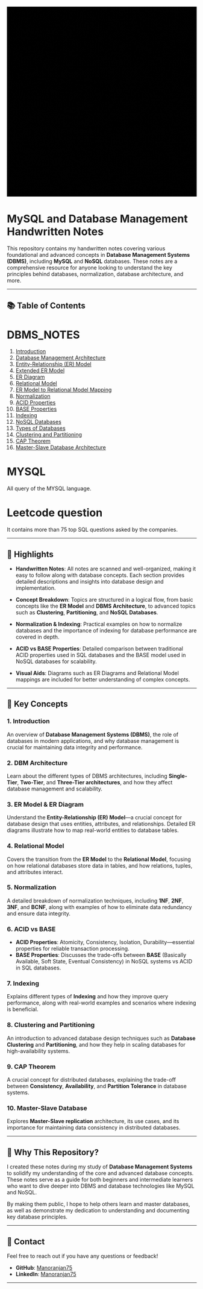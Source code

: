 <p align="center">
  <img src="./DBMS-1.gif" alt="DBMS Overview" width="600px"/>
</p>


# MySQL and Database Management Handwritten Notes

This repository contains my handwritten notes covering various foundational and advanced concepts in **Database Management Systems (DBMS)**, including **MySQL** and **NoSQL** databases. These notes are a comprehensive resource for anyone looking to understand the key principles behind databases, normalization, database architecture, and more.

---

## 📚 Table of Contents
# DBMS_NOTES

1. [Introduction](./DBMS-NOTES/1_Introduction.pdf)
2. [Database Management Architecture](./DBMS-NOTES/2_DBM_Architecture.pdf)
3. [Entity-Relationship (ER) Model](./DBMS-NOTES/3_ER_Model.pdf)
4. [Extended ER Model](./DBMS-NOTES/4_Extended_ER_Model.pdf)
5. [ER Diagram](./DBMS-NOTES/5_ER_Diagram.pdf)
6. [Relational Model](./DBMS-NOTES/6_Relational_Model.pdf)
7. [ER Model to Relational Model Mapping](./DBMS-NOTES/7_ER_Model_to_Relational_Model.pdf)
8. [Normalization](./DBMS-NOTES/8_Normalization.pdf)
9. [ACID Properties](./DBMS-NOTES/9_ACID_Property.pdf)
10. [BASE Properties](./DBMS-NOTES/10_BASE_Property.pdf)
11. [Indexing](./DBMS-NOTES/11_Indexing.pdf)
12. [NoSQL Databases](./DBMS-NOTES/12_NO-SQL.pdf)
13. [Types of Databases](./DBMS-NOTES/13_Types_of_Database.pdf)
14. [Clustering and Partitioning](./DBMS-NOTES/14_Clustering_and_Partitioning.pdf)
15. [CAP Theorem](./DBMS-NOTES/15_Cap_Theorem.pdf)
16. [Master-Slave Database Architecture](./DBMS-NOTES/16_Master-slave_database.pdf)

# MYSQL
All query of the MYSQL language.

# Leetcode question
It contains more than 75 top SQL questions asked by the companies.

---

## 🌟 Highlights

- **Handwritten Notes**: All notes are scanned and well-organized, making it easy to follow along with database concepts. Each section provides detailed descriptions and insights into database design and implementation.
  
- **Concept Breakdown**: Topics are structured in a logical flow, from basic concepts like the **ER Model** and **DBMS Architecture**, to advanced topics such as **Clustering**, **Partitioning**, and **NoSQL Databases**.

- **Normalization & Indexing**: Practical examples on how to normalize databases and the importance of indexing for database performance are covered in depth.

- **ACID vs BASE Properties**: Detailed comparison between traditional ACID properties used in SQL databases and the BASE model used in NoSQL databases for scalability.

- **Visual Aids**: Diagrams such as ER Diagrams and Relational Model mappings are included for better understanding of complex concepts.

---

## 🔑 Key Concepts

### 1. Introduction
An overview of **Database Management Systems (DBMS)**, the role of databases in modern applications, and why database management is crucial for maintaining data integrity and performance.

### 2. DBM Architecture
Learn about the different types of DBMS architectures, including **Single-Tier**, **Two-Tier**, and **Three-Tier architectures**, and how they affect database management and scalability.

### 3. ER Model & ER Diagram
Understand the **Entity-Relationship (ER) Model**—a crucial concept for database design that uses entities, attributes, and relationships. Detailed ER diagrams illustrate how to map real-world entities to database tables.

### 4. Relational Model
Covers the transition from the **ER Model** to the **Relational Model**, focusing on how relational databases store data in tables, and how relations, tuples, and attributes interact.

### 5. Normalization
A detailed breakdown of normalization techniques, including **1NF**, **2NF**, **3NF**, and **BCNF**, along with examples of how to eliminate data redundancy and ensure data integrity.

### 6. ACID vs BASE
- **ACID Properties**: Atomicity, Consistency, Isolation, Durability—essential properties for reliable transaction processing.
- **BASE Properties**: Discusses the trade-offs between **BASE** (Basically Available, Soft State, Eventual Consistency) in NoSQL systems vs ACID in SQL databases.

### 7. Indexing
Explains different types of **Indexing** and how they improve query performance, along with real-world examples and scenarios where indexing is beneficial.

### 8. Clustering and Partitioning
An introduction to advanced database design techniques such as **Database Clustering** and **Partitioning**, and how they help in scaling databases for high-availability systems.

### 9. CAP Theorem
A crucial concept for distributed databases, explaining the trade-off between **Consistency**, **Availability**, and **Partition Tolerance** in database systems.

### 10. Master-Slave Database
Explores **Master-Slave replication** architecture, its use cases, and its importance for maintaining data consistency in distributed databases.

---

## 💼 Why This Repository?

I created these notes during my study of **Database Management Systems** to solidify my understanding of the core and advanced database concepts. These notes serve as a guide for both beginners and intermediate learners who want to dive deeper into DBMS and database technologies like MySQL and NoSQL. 

By making them public, I hope to help others learn and master databases, as well as demonstrate my dedication to understanding and documenting key database principles.

---

## 📩 Contact

Feel free to reach out if you have any questions or feedback!

- **GitHub**: [Manoranjan75](https://github.com/Manoranjan75)
- **LinkedIn**: [Manoranjan75](https://www.linkedin.com/in/manoranjan-kumar-57b1a723b/)

---
